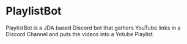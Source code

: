 # PlaylistBot
PlaylistBot is a JDA based Discord bot that gathers YouTube links in a Discord Channel and puts the videos into a Yotube Playlist.
